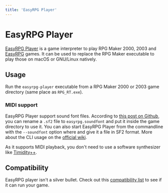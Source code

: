 ```yaml
---
title: 'EasyRPG Player'
---
```


# EasyRPG Player

[EasyRPG Player](https://github.com/EasyRPG/Player) is a game interpreter to play RPG Maker 2000, 2003 and [EasyRPG](https://easyrpg.org/) games. It can be used to replace the RPG Maker executable to play those on macOS or GNU/Linux natively.

## Usage

Run the `easyrpg-player` executable from a RPG Maker 2000 or 2003 game directory (same place as `RPG_RT.exe`).

### MIDI support

EasyRPG Player support sound font files. According to [this post on Github](https://github.com/EasyRPG/easyrpg.org/issues/55#issuecomment-675758243), you can rename a `.sf2` file to `easyrpg.soundfont` and put it inside the game directory to use it. You can also start EasyRPG Player from the commandline with the `--soundfont` option where and give it a file in SF2 format. More about the CLI usage on the [official wiki](https://wiki.easyrpg.org/user/player/command-line).

As it supports MIDI playback, you don't need to use a software synthesizer like [Timidity++](https://wiki.archlinux.org/title/Timidity).

## Compatibility

EasyRPG player isn't a silver bullet. Check out this [compatibility list](https://community.easyrpg.org/t/compatibility-list/283) to see if it can run your game.